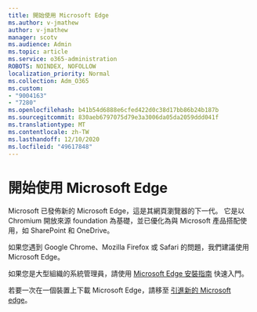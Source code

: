 ```yaml
---
title: 開始使用 Microsoft Edge
ms.author: v-jmathew
author: v-jmathew
manager: scotv
ms.audience: Admin
ms.topic: article
ms.service: o365-administration
ROBOTS: NOINDEX, NOFOLLOW
localization_priority: Normal
ms.collection: Adm_O365
ms.custom:
- "9004163"
- "7280"
ms.openlocfilehash: b41b54d6888e6cfed422d0c38d17bb86b24b187b
ms.sourcegitcommit: 830aeb6797075d79e3a3006da05da2059ddd041f
ms.translationtype: MT
ms.contentlocale: zh-TW
ms.lasthandoff: 12/10/2020
ms.locfileid: "49617848"
---
```

# <a name="start-using-microsoft-edge"></a>開始使用 Microsoft Edge

Microsoft 已發佈新的 Microsoft Edge，這是其網頁瀏覽器的下一代。 它是以 Chromium 開放來源 foundation 為基礎，並已優化為與 Microsoft 產品搭配使用，如 SharePoint 和 OneDrive。

如果您遇到 Google Chrome、Mozilla Firefox 或 Safari 的問題，我們建議使用 Microsoft Edge。

如果您是大型組織的系統管理員，請使用 [Microsoft Edge 安裝指南](https://go.microsoft.com/fwlink/?linkid=2142423) 快速入門。

若要一次在一個裝置上下載 Microsoft Edge，請移至 [引進新的 Microsoft edge](https://go.microsoft.com/fwlink/?linkid=2141049)。
